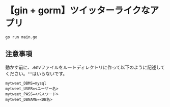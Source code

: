 # 【gin + gorm】ツイッターライクなアプリ

```
go run main.go
```

## 注意事項
動かす前に、.envファイルをルートディレクトリに作って以下のように記述してください。`""`はいらないです。

```
mytweet_DBMS=mysql
mytweet_USER=<ユーザー名>
mytweet_PASS=<パスワード>
mytweet_DBNAME=<DB名>
```
